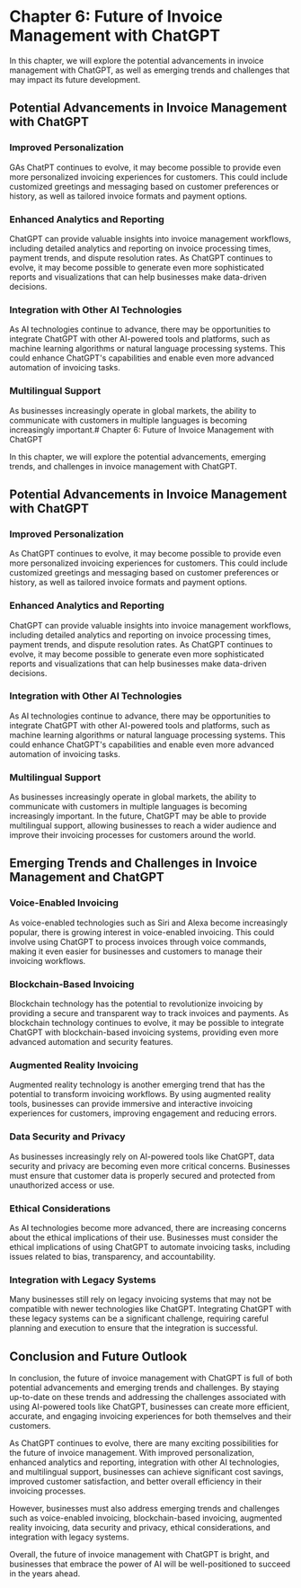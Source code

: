 Chapter 6: Future of Invoice Management with ChatGPT
====================================================

In this chapter, we will explore the potential advancements in invoice management with ChatGPT, as well as emerging trends and challenges that may impact its future development.

Potential Advancements in Invoice Management with ChatGPT
---------------------------------------------------------

### Improved Personalization

GAs ChatPT continues to evolve, it may become possible to provide even more personalized invoicing experiences for customers. This could include customized greetings and messaging based on customer preferences or history, as well as tailored invoice formats and payment options.

### Enhanced Analytics and Reporting

ChatGPT can provide valuable insights into invoice management workflows, including detailed analytics and reporting on invoice processing times, payment trends, and dispute resolution rates. As ChatGPT continues to evolve, it may become possible to generate even more sophisticated reports and visualizations that can help businesses make data-driven decisions.

### Integration with Other AI Technologies

As AI technologies continue to advance, there may be opportunities to integrate ChatGPT with other AI-powered tools and platforms, such as machine learning algorithms or natural language processing systems. This could enhance ChatGPT's capabilities and enable even more advanced automation of invoicing tasks.

### Multilingual Support

As businesses increasingly operate in global markets, the ability to communicate with customers in multiple languages is becoming increasingly important.# Chapter 6: Future of Invoice Management with ChatGPT

In this chapter, we will explore the potential advancements, emerging trends, and challenges in invoice management with ChatGPT.

Potential Advancements in Invoice Management with ChatGPT
---------------------------------------------------------

### Improved Personalization

As ChatGPT continues to evolve, it may become possible to provide even more personalized invoicing experiences for customers. This could include customized greetings and messaging based on customer preferences or history, as well as tailored invoice formats and payment options.

### Enhanced Analytics and Reporting

ChatGPT can provide valuable insights into invoice management workflows, including detailed analytics and reporting on invoice processing times, payment trends, and dispute resolution rates. As ChatGPT continues to evolve, it may become possible to generate even more sophisticated reports and visualizations that can help businesses make data-driven decisions.

### Integration with Other AI Technologies

As AI technologies continue to advance, there may be opportunities to integrate ChatGPT with other AI-powered tools and platforms, such as machine learning algorithms or natural language processing systems. This could enhance ChatGPT's capabilities and enable even more advanced automation of invoicing tasks.

### Multilingual Support

As businesses increasingly operate in global markets, the ability to communicate with customers in multiple languages is becoming increasingly important. In the future, ChatGPT may be able to provide multilingual support, allowing businesses to reach a wider audience and improve their invoicing processes for customers around the world.

Emerging Trends and Challenges in Invoice Management and ChatGPT
----------------------------------------------------------------

### Voice-Enabled Invoicing

As voice-enabled technologies such as Siri and Alexa become increasingly popular, there is growing interest in voice-enabled invoicing. This could involve using ChatGPT to process invoices through voice commands, making it even easier for businesses and customers to manage their invoicing workflows.

### Blockchain-Based Invoicing

Blockchain technology has the potential to revolutionize invoicing by providing a secure and transparent way to track invoices and payments. As blockchain technology continues to evolve, it may be possible to integrate ChatGPT with blockchain-based invoicing systems, providing even more advanced automation and security features.

### Augmented Reality Invoicing

Augmented reality technology is another emerging trend that has the potential to transform invoicing workflows. By using augmented reality tools, businesses can provide immersive and interactive invoicing experiences for customers, improving engagement and reducing errors.

### Data Security and Privacy

As businesses increasingly rely on AI-powered tools like ChatGPT, data security and privacy are becoming even more critical concerns. Businesses must ensure that customer data is properly secured and protected from unauthorized access or use.

### Ethical Considerations

As AI technologies become more advanced, there are increasing concerns about the ethical implications of their use. Businesses must consider the ethical implications of using ChatGPT to automate invoicing tasks, including issues related to bias, transparency, and accountability.

### Integration with Legacy Systems

Many businesses still rely on legacy invoicing systems that may not be compatible with newer technologies like ChatGPT. Integrating ChatGPT with these legacy systems can be a significant challenge, requiring careful planning and execution to ensure that the integration is successful.

Conclusion and Future Outlook
-----------------------------

In conclusion, the future of invoice management with ChatGPT is full of both potential advancements and emerging trends and challenges. By staying up-to-date on these trends and addressing the challenges associated with using AI-powered tools like ChatGPT, businesses can create more efficient, accurate, and engaging invoicing experiences for both themselves and their customers.

As ChatGPT continues to evolve, there are many exciting possibilities for the future of invoice management. With improved personalization, enhanced analytics and reporting, integration with other AI technologies, and multilingual support, businesses can achieve significant cost savings, improved customer satisfaction, and better overall efficiency in their invoicing processes.

However, businesses must also address emerging trends and challenges such as voice-enabled invoicing, blockchain-based invoicing, augmented reality invoicing, data security and privacy, ethical considerations, and integration with legacy systems.

Overall, the future of invoice management with ChatGPT is bright, and businesses that embrace the power of AI will be well-positioned to succeed in the years ahead.
